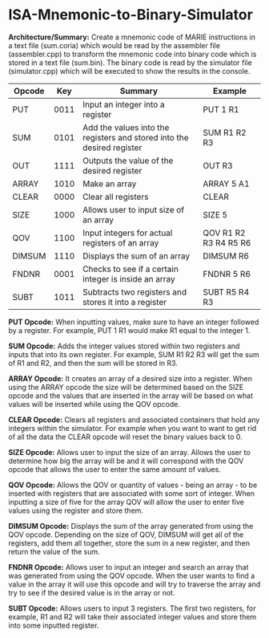 # ISA-Mnemonic-to-Binary-Simulator
**Architecture/Summary:**
Create a mnemonic code of MARIE instructions in a text file (sum.coria) which would be read by the assembler file (assembler.cpp) to transform the mnemonic code into binary code which is stored in a text file (sum.bin). The binary code is read by the simulator file (simulator.cpp) which will be executed to show the results in the console.



| Opcode | Key |                       Summary                        |       Example         |
| --- | --- | --- | --- |
|  PUT   |0011 |Input an integer into a register                      |PUT 1 R1               |
|  SUM   |0101 |Add the values into the registers and stored into the desired register  |SUM R1 R2 R3           |
|  OUT   |1111 | Outputs the value of the desired register            |OUT R3                 |
| ARRAY  |1010 |Make an array                                         |ARRAY 5 A1             |
|CLEAR   |0000 |Clear all registers                                   |CLEAR                  |
|SIZE    |1000 |Allows user to input size of an array                 |SIZE 5                 |
|QOV     |1100 |Input integers for actual registers of an array       |QOV R1 R2 R3 R4 R5 R6  |
|DIMSUM  |1110 |Displays the sum of an array                          |DIMSUM R6              |
|FNDNR   |0001 |Checks to see if a certain integer is inside an array |FNDNR 5 R6             |
|SUBT    |1011 |Subtracts two registers and stores it into a register |SUBT R5 R4 R3          |




**PUT Opcode:** 
When inputting values, make sure to have an integer followed by a register. For example, PUT 1 R1 would make R1 equal to the integer 1.

**SUM Opcode:**
Adds the integer values stored within two registers and inputs that into its own register. For example, SUM R1 R2 R3 will get the sum of R1 and R2, and then the sum will be stored in R3.

**ARRAY Opcode:**
It creates an array of a desired size into a register. When using the ARRAY opcode the size will be determined based on the SIZE opcode and the values that are inserted in the array will be based on what values will be inserted while using the QOV opcode.

**CLEAR Opcode:**
Clears all registers and associated containers that hold any integers within the simulator. For example when you want to want to get rid of all the data the CLEAR opcode will reset the binary values back to 0. 

**SIZE Opcode:**
Allows user to input the size of an array. Allows the user to determine how big the array will be and it will correspond with the QOV opcode that allows the user to enter the same amount of values.

**QOV Opcode:**
Allows the QOV or quantity of values - being an array - to be inserted with registers that are associated with some sort of integer. When inputting a size of five for the array QOV will allow the user to enter five values using the register and store them.  

**DIMSUM Opcode:**
Displays the sum of the array generated from using the QOV opcode. Depending on the size of QOV, DIMSUM will get all of the registers, add them all together, store the sum in a new register, and then return the value of the sum.

**FNDNR Opcode:**
Allows user to input an integer and search an array that was generated from using the QOV opcode. When the user wants to find a value in the array it will use this opcode and will try to traverse the array and try to see if the desired value is in the array or not. 

**SUBT Opcode:**
Allows users to input 3 registers. The first two registers, for example, R1 and R2 will take their associated integer values and store them into some inputted register.



  
